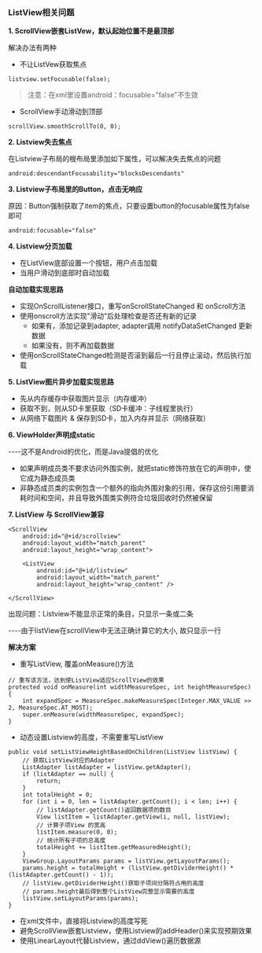 ### ListView相关问题

**1. ScrollView嵌套ListVew，默认起始位置不是最顶部**

解决办法有两种
- 不让ListVew获取焦点 
```
listview.setFocusable(false);
```
> 注意：在xml里设置android：focusable="false"不生效

- ScrollView手动滑动到顶部
```
scrollView.smoothScrollTo(0, 0);
```

**2. Listview失去焦点**
 
在Listview子布局的根布局里添加如下属性，可以解决失去焦点的问题
```
android:descendantFocusability="blocksDescendants"
```

**3. Listview子布局里的Button，点击无响应**

原因：Button强制获取了item的焦点，只要设置button的focusable属性为false即可
```
android:focusable="false"
```

**4. Listview分页加载**
- 在ListView底部设置一个按钮，用户点击加载
- 当用户滑动到底部时自动加载

**自动加载实现思路**
- 实现OnScrollListener接口，重写onScrollStateChanged 和 onScroll方法
- 使用onscroll方法实现"滑动"后处理检查是否还有新的记录
    - 如果有，添加记录到adapter, adapter调用 notifyDataSetChanged 更新数据
    - 如果没有，则不再加载数据
- 使用onScrollStateChanged检测是否滚到最后一行且停止滚动，然后执行加载

**5. ListView图片异步加载实现思路**
- 先从内存缓存中获取图片显示（内存缓冲）
- 获取不到，则从SD卡里获取（SD卡缓冲：子线程里执行）
- 从网络下载图片 & 保存到SD卡，加入内存并显示（网络获取）

**6. ViewHolder声明成static**

----这不是Android的优化，而是Java提倡的优化

- 如果声明成员类不要求访问外围实例，就把static修饰符放在它的声明中，使它成为静态成员类
- 非静态成员类的实例包含一个额外的指向外围对象的引用，保存这份引用要消耗时间和空间，并且导致外围类实例符合垃圾回收时仍然被保留

**7. ListView 与 ScrollView兼容**
```
<ScrollView
    android:id="@+id/scrollview"
    android:layout_width="match_parent"
    android:layout_height="wrap_content">
        
    <ListView
        android:id="@+id/listview"
        android:layout_width="match_parent"
        android:layout_height="wrap_content" />
        
</ScrollView>
```

出现问题：Listview不能显示正常的条目，只显示一条或二条

----由于listView在scrollView中无法正确计算它的大小, 故只显示一行

**解决方案**

- 重写ListView, 覆盖onMeasure()方法
```
// 重写该方法，达到使ListView适应ScrollView的效果
protected void onMeasure(int widthMeasureSpec, int heightMeasureSpec) {
    int expandSpec = MeasureSpec.makeMeasureSpec(Integer.MAX_VALUE >> 2, MeasureSpec.AT_MOST);
    super.onMeasure(widthMeasureSpec, expandSpec);
}
```

- 动态设置Listview的高度，不需要重写ListView
```
public void setListViewHeightBasedOnChildren(ListView listView) {
    // 获取ListView对应的Adapter
    ListAdapter listAdapter = listView.getAdapter();
    if (listAdapter == null) {
        return;
    }
    int totalHeight = 0;
    for (int i = 0, len = listAdapter.getCount(); i < len; i++) {
        // listAdapter.getCount()返回数据项的数目
        View listItem = listAdapter.getView(i, null, listView);
        // 计算子项View 的宽高
        listItem.measure(0, 0);
        // 统计所有子项的总高度
        totalHeight += listItem.getMeasuredHeight();
    }
    ViewGroup.LayoutParams params = listView.getLayoutParams();
    params.height = totalHeight + (listView.getDividerHeight() * (listAdapter.getCount() - 1));
    // listView.getDividerHeight()获取子项间分隔符占用的高度
    // params.height最后得到整个ListView完整显示需要的高度
    listView.setLayoutParams(params);
}
```

- 在xml文件中，直接将Listview的高度写死
- 避免ScrollView嵌套Listview，使用Listview的addHeader()来实现预期效果
- 使用LinearLayout代替Listview，通过ddView()遍历数据源